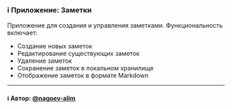 ### ℹ️ Приложение: Заметки

Приложение для создания и управления заметками.
Функциональность включает:
- Создание новых заметок
- Редактирование существующих заметок
- Удаление заметок
- Сохранение заметок в локальном хранилище
- Отображение заметок в формате Markdown

-----
#### ℹ️ Автор: [@nagoev-alim](https://github.com/nagoev-alim)

